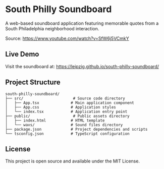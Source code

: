 # South Philly Soundboard

A web-based soundboard application featuring memorable quotes from a South Philadelphia neighborhood interaction.

Source:
https://www.youtube.com/watch?v=SfW6j5VCmkY

## Live Demo
Visit the soundboard at: https://leipzig.github.io/south-philly-soundboard/

## Project Structure

```
south-philly-soundboard/
├── src/                      # Source code directory
│   ├── App.tsx              # Main application component
│   ├── App.css              # Application styles
│   └── index.tsx            # Application entry point
├── public/                   # Public assets directory
│   ├── index.html           # HTML template
│   └── wavs/                # Sound files directory
├── package.json             # Project dependencies and scripts
└── tsconfig.json            # TypeScript configuration
```

## License
This project is open source and available under the MIT License.
